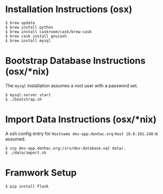 # Installation Instructions (osx)

    $ brew update
    $ brew install python
    $ brew install caskroom/cask/brew-cask
    $ brew cask install gnucash
    $ brew install mysql 

# Bootstrap Database Instructions (osx/*nix)

The `mysql` installation assumes a root user with a password set.

    $ mysql.server start
    $ ./bootstrap.sh

# Import Data Instructions (osx/*nix)

A ssh config entry for `Hostname dev-app.denhac.org` `Host 10.0.101.248` is assumed.

    $ scp dev-app.denhac.org:/srv/dev-database.sql data/.
    $ ./data/import.sh


# Framwork Setup

    $ pip install Flask
